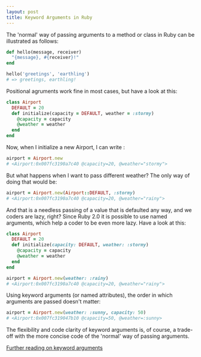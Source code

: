 ```yaml
---
layout: post
title: Keyword Arguments in Ruby
---
```

The 'normal' way of passing arguments to a method or class in Ruby can be illustrated as follows:

```ruby
def hello(message, receiver)
  "{message}, #{receiver}!"
end

hello('greetings', 'earthling')
# => greetings, earthling!
```

Positional agruments work fine in most cases, but have a look at this:

```ruby
class Airport
  DEFAULT = 20
  def initialize(capacity = DEFAULT, weather = :stormy)
    @capacity = capacity
    @weather = weather
  end
end
```
Now, when I initialize a new Airport, I can write :

```ruby
airport = Airport.new 
# <Airport:0x007fc3190a7c40 @capacity=20, @weather="stormy">
```
But what happens when I want to pass different weather? The only way of doing that would be:

```ruby
airport = Airport.new(Airport::DEFAULT, :stormy)
# <Airport:0x007fc3190a7c40 @capacity=20, @weather="rainy">
```
And that is a needless passing of a value that is defaulted any way, and we coders are lazy, right? Since Ruby 2.0 it is possible to use named arguments, which help a coder to be even more lazy. Have a look at this:

```ruby
class Airport
  DEFAULT = 20
  def initialize(capacity: DEFAULT, weather: :stormy)
    @capacity = capacity
    @weather = weather
  end
end

airport = Airport.new(weather: :rainy)
# <Airport:0x007fc3190a7c40 @capacity=20, @weather="rainy">
 ```
Using keyword arguments (or named attributes), the order in which arguments are passed doesn't matter:

```ruby
airport = Airport.new(weather: :sunny, capacity: 50)
# <Airport:0x007fc319047b10 @capacity=50, @weather=:sunny>
 ```
 The flexibility and code clarity of keyword arguments is, of course, a trade-off with the more concise code of the 'normal' way of passing arguments.

 [Further reading on keyword arguments](https://robots.thoughtbot.com/ruby-2-keyword-arguments)
